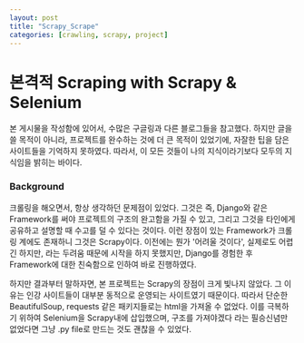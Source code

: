 ```yaml
---
layout: post
title: "Scrapy_Scrape"
categories: [crawling, scrapy, project]
---
```


# 본격적 Scraping with Scrapy & Selenium
본 게시물을 작성함에 있어서, 수많은 구글링과 다른 블로그들을 참고했다. 하지만 글을 쓸 목적이 아니라, 프로젝트를 완수하는 것에 더 큰 목적이 있었기에, 자잘한 팁을 담은 사이트들을 기억하지 못하였다. 따라서, 이 모든 것들이 나의 지식이라기보다 모두의 지식임을 밝히는 바이다.

### Background

크롤링을 해오면서, 항상 생각하던 문제점이 있었다. 그것은 즉, Django와 같은 Framework를 써야 프로젝트의 구조의 완고함을 가질 수 있고, 그리고 그것을 타인에게 공유하고 설명할 때 수고를 덜 수 있다는 것이다. 이런 장점이 있는 Framework가 크롤링 계에도 존재하니 그것은 Scrapy이다. 이전에는 뭔가 '어려울 것이다', 실제로도 어렵긴 하지만, 라는 두려움 때문에 시작을 하지 못했지만, Django를 경험한 후 Framework에 대한 친숙함으로 인하여 바로 진행하였다.

하지만 결과부터 말하자면, 본 프로젝트는 Scrapy의 장점이 크게 빛나지 않았다. 그 이유는 인강 사이트들이 대부분 동적으로 운영되는 사이트였기 때문이다. 따라서 단순한 BeautifulSoup, requests 같은 패키지들로는 html을 가져올 수 없었다. 이를 극복하기 위하여 Selenium을 Scrapy내에 삽입했으며, 구조를 가져야겠다 라는 필승신념만 없었다면 그냥 .py file로 만드는 것도 괜찮을 수 있었다.
